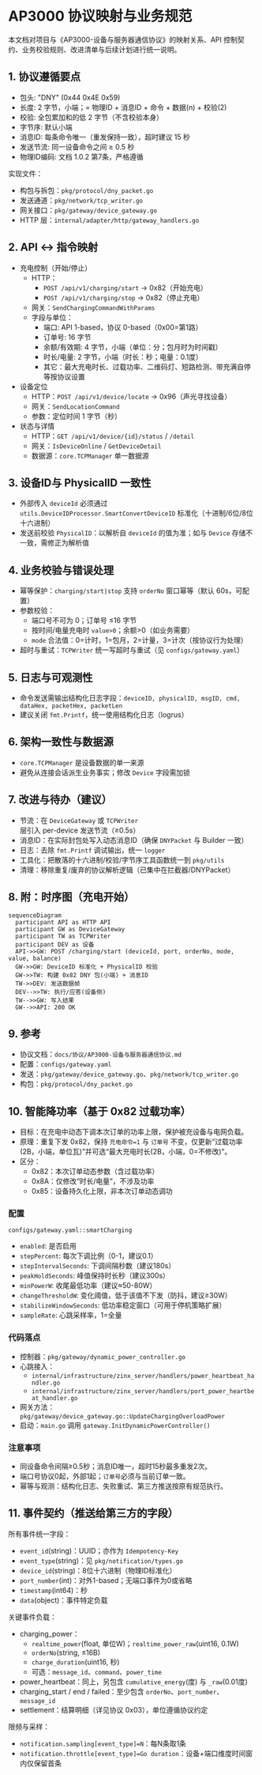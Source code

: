 # AP3000 协议映射与业务规范

本文档对项目与《AP3000-设备与服务器通信协议》的映射关系、API 控制契约、业务校验规则、改进清单与后续计划进行统一说明。

## 1. 协议遵循要点
- 包头: "DNY" (0x44 0x4E 0x59)
- 长度: 2 字节，小端；= 物理ID + 消息ID + 命令 + 数据(n) + 校验(2)
- 校验: 全包累加和的低 2 字节（不含校验本身）
- 字节序: 默认小端
- 消息ID: 每条命令唯一（重发保持一致），超时建议 15 秒
- 发送节流: 同一设备命令之间 ≥ 0.5 秒
- 物理ID编码: 文档 1.0.2 第7条，严格遵循

实现文件：
- 构包与拆包：`pkg/protocol/dny_packet.go`
- 发送通道：`pkg/network/tcp_writer.go`
- 网关接口：`pkg/gateway/device_gateway.go`
- HTTP 层：`internal/adapter/http/gateway_handlers.go`

## 2. API ↔ 指令映射
- 充电控制（开始/停止）
  - HTTP：
    - `POST /api/v1/charging/start` → 0x82（开始充电）
    - `POST /api/v1/charging/stop` → 0x82（停止充电）
  - 网关：`SendChargingCommandWithParams`
  - 字段与单位：
    - 端口: API 1-based，协议 0-based（0x00=第1路）
    - 订单号: 16 字节
    - 余额/有效期: 4 字节，小端（单位：分；包月时为时间戳）
    - 时长/电量: 2 字节，小端（时长：秒；电量：0.1度）
    - 其它：最大充电时长、过载功率、二维码灯、短路检测、带充满自停等按协议设置
- 设备定位
  - HTTP：`POST /api/v1/device/locate` → 0x96（声光寻找设备）
  - 网关：`SendLocationCommand`
  - 参数：定位时间 1 字节（秒）
- 状态与详情
  - HTTP：`GET /api/v1/device/{id}/status` / `/detail`
  - 网关：`IsDeviceOnline` / `GetDeviceDetail`
  - 数据源：`core.TCPManager` 单一数据源

## 3. 设备ID与 PhysicalID 一致性
- 外部传入 `deviceId` 必须通过 `utils.DeviceIDProcessor.SmartConvertDeviceID` 标准化（十进制/6位/8位十六进制）
- 发送前校验 `PhysicalID`：以解析自 `deviceId` 的值为准；如与 `Device` 存储不一致，需修正为解析值

## 4. 业务校验与错误处理
- 幂等保护：`charging/start|stop` 支持 `orderNo` 窗口幂等（默认 60s，可配置）
- 参数校验：
  - 端口号不可为 0；订单号 ≤16 字节
  - 按时间/电量充电时 `value>0`；余额>0（如业务需要）
  - `mode` 合法值：0=计时，1=包月，2=计量，3=计次（按协议行为处理）
- 超时与重试：`TCPWriter` 统一写超时与重试（见 `configs/gateway.yaml`）

## 5. 日志与可观测性
- 命令发送需输出结构化日志字段：`deviceID, physicalID, msgID, cmd, dataHex, packetHex, packetLen`
- 建议关闭 `fmt.Printf`，统一使用结构化日志（logrus）

## 6. 架构一致性与数据源
- `core.TCPManager` 是设备数据的单一来源
- 避免从连接会话派生业务事实；修改 `Device` 字段需加锁

## 7. 改进与待办（建议）
- 节流：在 `DeviceGateway` 或 `TCPWriter` 层引入 per-device 发送节流（≥0.5s）
- 消息ID：在实际封包处写入动态消息ID（确保 `DNYPacket` 与 Builder 一致）
- 日志：去除 `fmt.Printf` 调试输出，统一 `logger`
- 工具化：把散落的十六进制/校验/字节序工具函数统一到 `pkg/utils`
- 清理：移除重复/废弃的协议解析逻辑（已集中在拦截器/DNYPacket）

## 8. 附：时序图（充电开始）
```mermaid
sequenceDiagram
  participant API as HTTP API
  participant GW as DeviceGateway
  participant TW as TCPWriter
  participant DEV as 设备
  API->>GW: POST /charging/start (deviceId, port, orderNo, mode, value, balance)
  GW->>GW: DeviceID 标准化 + PhysicalID 校验
  GW->>TW: 构建 0x82 DNY 包(小端) + 消息ID
  TW->>DEV: 发送数据帧
  DEV-->>TW: 执行/应答(设备侧)
  TW-->>GW: 写入结果
  GW-->>API: 200 OK
```

## 9. 参考
- 协议文档：`docs/协议/AP3000-设备与服务器通信协议.md`
- 配置：`configs/gateway.yaml`
- 发送：`pkg/gateway/device_gateway.go`、`pkg/network/tcp_writer.go`
- 构包：`pkg/protocol/dny_packet.go`

## 10. 智能降功率（基于 0x82 过载功率）

- 目标：在充电中动态下调本次订单的功率上限，保护被充设备与电网负载。
- 原理：重复下发 0x82，保持 `充电命令=1` 与 `订单号` 不变，仅更新“过载功率(2B，小端，单位瓦)”并可选“最大充电时长(2B，小端，0=不修改)”。
- 区分：
  - 0x82：本次订单动态参数（含过载功率）
  - 0x8A：仅修改“时长/电量”，不涉及功率
  - 0x85：设备持久化上限，非本次订单动态调功

### 配置
`configs/gateway.yaml::smartCharging`
- `enabled`: 是否启用
- `stepPercent`: 每次下调比例（0-1，建议0.1）
- `stepIntervalSeconds`: 下调间隔秒数（建议180s）
- `peakHoldSeconds`: 峰值保持时长秒（建议300s）
- `minPowerW`: 收尾最低功率（建议≈50-80W）
- `changeThresholdW`: 变化阈值，低于该值不下发（防抖，建议≥30W）
- `stabilizeWindowSeconds`: 低功率稳定窗口（可用于停机策略扩展）
- `sampleRate`: 心跳采样率，1=全量

### 代码落点
- 控制器：`pkg/gateway/dynamic_power_controller.go`
- 心跳接入：
  - `internal/infrastructure/zinx_server/handlers/power_heartbeat_handler.go`
  - `internal/infrastructure/zinx_server/handlers/port_power_heartbeat_handler.go`
- 网关方法：`pkg/gateway/device_gateway.go::UpdateChargingOverloadPower`
- 启动：`main.go` 调用 `gateway.InitDynamicPowerController()`

### 注意事项
- 同设备命令间隔≥0.5秒；消息ID唯一，超时15秒最多重发2次。
- 端口号协议0起，外部1起；`订单号`必须与当前订单一致。
- 幂等与观测：结构化日志、失败重试、第三方推送按原有规范执行。

## 11. 事件契约（推送给第三方的字段）

所有事件统一字段：
- `event_id`(string)：UUID；亦作为 `Idempotency-Key`
- `event_type`(string)：见 `pkg/notification/types.go`
- `device_id`(string)：8位十六进制（物理ID标准化）
- `port_number`(int)：对外1-based；无端口事件为0或省略
- `timestamp`(int64)：秒
- `data`(object)：事件特定负载

关键事件负载：
- charging_power：
  - `realtime_power`(float, 单位W)；`realtime_power_raw`(uint16, 0.1W)
  - `orderNo`(string, ≤16B)
  - `charge_duration`(uint16, 秒)
  - 可选：`message_id`、`command`、`power_time`
- power_heartbeat：同上，另包含 `cumulative_energy`(度) 与 `_raw`(0.01度)
- charging_start / end / failed：至少包含 `orderNo`、`port_number`、`message_id`
- settlement：结算明细（详见协议 0x03），单位遵循协议约定

限频与采样：
- `notification.sampling[event_type]=N`：每N条取1条
- `notification.throttle[event_type]=Go duration`：设备+端口维度时间窗内仅保留首条
